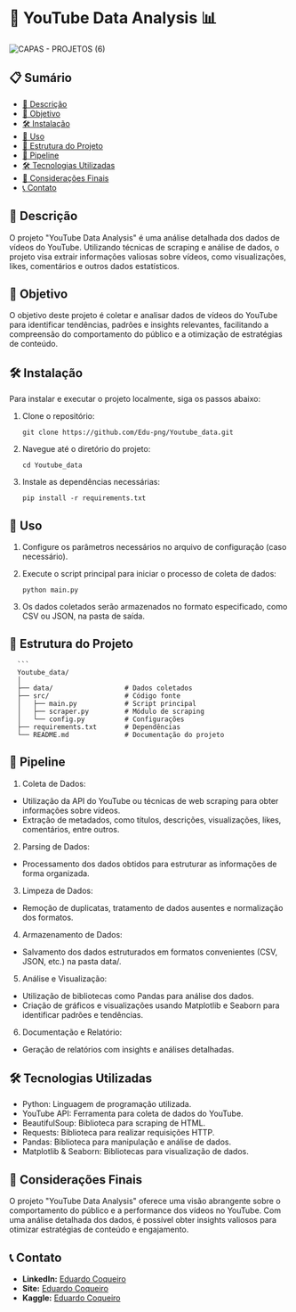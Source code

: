 # 🎥 YouTube Data Analysis 📊

![CAPAS - PROJETOS (6)](https://github.com/user-attachments/assets/5f0e1514-21ae-4fcb-92ed-3355f474aca5)

## 📋 Sumário
- [📖 Descrição](#-descrição)
- [🎯 Objetivo](#-objetivo)
- [🛠️ Instalação](#-instalação)
- [📌 Uso](#-uso)
- [📁 Estrutura do Projeto](#-estrutura-do-projeto)
- [🔄 Pipeline](#-pipeline)
- [🛠️ Tecnologias Utilizadas](#-tecnologias-utilizadas)
- [📝 Considerações Finais](#-considerações-finais)
- [📞 Contato](#-contato)


## 📖 Descrição
O projeto "YouTube Data Analysis" é uma análise detalhada dos dados de vídeos do YouTube. Utilizando técnicas de scraping e análise de dados, o projeto visa extrair informações valiosas sobre vídeos, como visualizações, likes, comentários e outros dados estatísticos.

## 🎯 Objetivo
O objetivo deste projeto é coletar e analisar dados de vídeos do YouTube para identificar tendências, padrões e insights relevantes, facilitando a compreensão do comportamento do público e a otimização de estratégias de conteúdo.

## 🛠️ Instalação
Para instalar e executar o projeto localmente, siga os passos abaixo:

1. Clone o repositório:
   ```
   git clone https://github.com/Edu-png/Youtube_data.git

2. Navegue até o diretório do projeto:
      ```
      cd Youtube_data
3. Instale as dependências necessárias:
      ```
      pip install -r requirements.txt
      
## 📌 Uso
1. Configure os parâmetros necessários no arquivo de configuração (caso necessário).

2. Execute o script principal para iniciar o processo de coleta de dados:
      ```
      python main.py
3. Os dados coletados serão armazenados no formato especificado, como CSV ou JSON, na pasta de saída.

## 📁 Estrutura do Projeto
      ```
      Youtube_data/
      │
      ├── data/                  # Dados coletados
      ├── src/                   # Código fonte
      │   ├── main.py            # Script principal
      │   ├── scraper.py         # Módulo de scraping
      │   └── config.py          # Configurações
      ├── requirements.txt       # Dependências
      └── README.md              # Documentação do projeto

## 🔄 Pipeline
1. Coleta de Dados:

- Utilização da API do YouTube ou técnicas de web scraping para obter informações sobre vídeos.
- Extração de metadados, como títulos, descrições, visualizações, likes, comentários, entre outros.
  
2. Parsing de Dados:

- Processamento dos dados obtidos para estruturar as informações de forma organizada.

3. Limpeza de Dados:

- Remoção de duplicatas, tratamento de dados ausentes e normalização dos formatos.
  
4. Armazenamento de Dados:

- Salvamento dos dados estruturados em formatos convenientes (CSV, JSON, etc.) na pasta data/.

5. Análise e Visualização:

- Utilização de bibliotecas como Pandas para análise dos dados.
- Criação de gráficos e visualizações usando Matplotlib e Seaborn para identificar padrões e tendências.

6. Documentação e Relatório:

- Geração de relatórios com insights e análises detalhadas.

## 🛠️ Tecnologias Utilizadas
- Python: Linguagem de programação utilizada.
- YouTube API: Ferramenta para coleta de dados do YouTube.
- BeautifulSoup: Biblioteca para scraping de HTML.
- Requests: Biblioteca para realizar requisições HTTP.
- Pandas: Biblioteca para manipulação e análise de dados.
- Matplotlib & Seaborn: Bibliotecas para visualização de dados.
  
## 📝 Considerações Finais
O projeto "YouTube Data Analysis" oferece uma visão abrangente sobre o comportamento do público e a performance dos vídeos no YouTube. Com uma análise detalhada dos dados, é possível obter insights valiosos para otimizar estratégias de conteúdo e engajamento.

## 📞 Contato
- **LinkedIn:** [Eduardo Coqueiro](https://www.linkedin.com/in/eduardocoqueiro/)
- **Site:** [Eduardo Coqueiro](https://dataguy.my.canva.site/eduardo-coqueiro)
- **Kaggle:** [Eduardo Coqueiro](https://www.kaggle.com/eduardocoqueiro)

